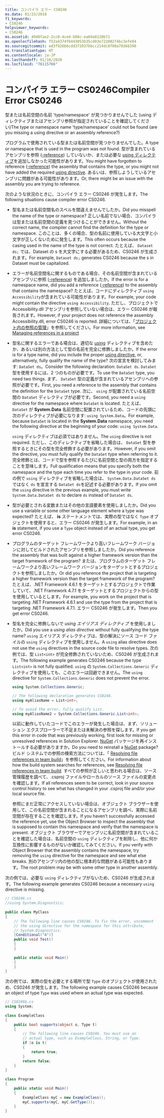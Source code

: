 ```yaml
---
title: コンパイラ エラー CS0246
ms.date: 01/23/2018
f1_keywords:
- CS0246
helpviewer_keywords:
- CS0246
ms.assetid: 4948fae2-2cc0-4ce4-b98c-ea69a8120b71
ms.openlocfilehash: f52a4374f8443053b35cd03e72200274bc3efe94
ms.sourcegitcommit: ed3f926b6cdd372037bbcc214dc8f08a70366390
ms.translationtype: HT
ms.contentlocale: ja-JP
ms.lasthandoff: 01/16/2020
ms.locfileid: "76115766"
---
```

# <a name="compiler-error-cs0246"></a><span data-ttu-id="7efe2-102">コンパイラ エラー CS0246</span><span class="sxs-lookup"><span data-stu-id="7efe2-102">Compiler Error CS0246</span></span>

<span data-ttu-id="7efe2-103">型または名前空間の名前 'type/namespace' が見つかりませんでした (using ディレクティブまたはアセンブリ参照が指定されていることを確認してください)</span><span class="sxs-lookup"><span data-stu-id="7efe2-103">The type or namespace name 'type/namespace' could not be found (are you missing a using directive or an assembly reference?)</span></span>  
  
<span data-ttu-id="7efe2-104">プログラムで使用されている型または名前空間が見つかりませんでした。</span><span class="sxs-lookup"><span data-stu-id="7efe2-104">A type or namespace that is used in the program was not found.</span></span> <span data-ttu-id="7efe2-105">型が含まれているアセンブリを参照 ([-reference](../compiler-options/reference-compiler-option.md)) していないか、または必要な [using ディレクティブ](../keywords/using-directive.md)を追加しなかった可能性があります。</span><span class="sxs-lookup"><span data-stu-id="7efe2-105">You might have forgotten to reference ([-reference](../compiler-options/reference-compiler-option.md)) the assembly that contains the type, or you might not have added the required [using directive](../keywords/using-directive.md).</span></span>  <span data-ttu-id="7efe2-106">あるいは、参照しようしているアセンブリに問題がある可能性があります。</span><span class="sxs-lookup"><span data-stu-id="7efe2-106">Or, there might be an issue with the assembly you are trying to reference.</span></span>  
  
<span data-ttu-id="7efe2-107">次のような状況のときに、コンパイラ エラー CS0246 が発生します。</span><span class="sxs-lookup"><span data-stu-id="7efe2-107">The following situations cause compiler error CS0246.</span></span>  
  
- <span data-ttu-id="7efe2-108">型名または名前空間名のスペルを間違えませんでしたか。</span><span class="sxs-lookup"><span data-stu-id="7efe2-108">Did you misspell the name of the type or namespace?</span></span> <span data-ttu-id="7efe2-109">正しい名前でない場合、コンパイラは型または名前空間の定義を見つけることができません。</span><span class="sxs-lookup"><span data-stu-id="7efe2-109">Without the correct name, the compiler cannot find the definition for the type or namespace.</span></span> <span data-ttu-id="7efe2-110">このことは、多くの場合、型の名前に使用している大文字と小文字が正しくないために発生します。</span><span class="sxs-lookup"><span data-stu-id="7efe2-110">This often occurs because the casing used in the name of the type is not correct.</span></span> <span data-ttu-id="7efe2-111">たとえば、 `Dataset ds;` では、Dataset の s を大文字にする必要があるため、CS0246 が生成されます。</span><span class="sxs-lookup"><span data-stu-id="7efe2-111">For example, `Dataset ds;` generates CS0246 because the s in Dataset must be capitalized.</span></span>  
  
- <span data-ttu-id="7efe2-112">エラーが名前空間名に関するものである場合、その名前空間が含まれているアセンブリに参照 ([-reference](../compiler-options/reference-compiler-option.md)) を追加しましたか。</span><span class="sxs-lookup"><span data-stu-id="7efe2-112">If the error is for a namespace name, did you add a reference ([-reference](../compiler-options/reference-compiler-option.md)) to the assembly that contains the namespace?</span></span> <span data-ttu-id="7efe2-113">たとえば、コードにディレクティブ `using Accessibility`が含まれている可能性があります。</span><span class="sxs-lookup"><span data-stu-id="7efe2-113">For example, your code might contain the directive `using Accessibility`.</span></span> <span data-ttu-id="7efe2-114">ただし、プロジェクトで Accessibility.dll アセンブリを参照していない場合は、エラー CS0246 が報告されます。</span><span class="sxs-lookup"><span data-stu-id="7efe2-114">However, if your project does not reference the assembly Accessibility.dll, error CS0246 is reported.</span></span> <span data-ttu-id="7efe2-115">詳細については、「[プロジェクト内の参照の管理](/visualstudio/ide/managing-references-in-a-project)」を参照してください。</span><span class="sxs-lookup"><span data-stu-id="7efe2-115">For more information, see [Managing references in a project](/visualstudio/ide/managing-references-in-a-project)</span></span>  
  
- <span data-ttu-id="7efe2-116">型名に関するエラーである場合は、適切な [using](../keywords/using-directive.md) ディレクティブを含めたか、あるいは別の方法として型の名前を完全に修飾しましたか。</span><span class="sxs-lookup"><span data-stu-id="7efe2-116">If the error is for a type name, did you include the proper [using directive](../keywords/using-directive.md), or, alternatively, fully qualify the name of the type?</span></span> <span data-ttu-id="7efe2-117">次の宣言を検討してみます: `DataSet ds`。</span><span class="sxs-lookup"><span data-stu-id="7efe2-117">Consider the following declaration: `DataSet ds`.</span></span> <span data-ttu-id="7efe2-118">`DataSet` 型を使用するには、2 つのものが必要です。</span><span class="sxs-lookup"><span data-stu-id="7efe2-118">To use the `DataSet` type, you need two things.</span></span> <span data-ttu-id="7efe2-119">まず、 `DataSet` 型の定義が含まれているアセンブリへの参照が必要です。</span><span class="sxs-lookup"><span data-stu-id="7efe2-119">First, you need a reference to the assembly that contains the definition for the `DataSet` type.</span></span> <span data-ttu-id="7efe2-120">次に、 `using` が配置されている名前空間の `DataSet` ディレクティブが必要です。</span><span class="sxs-lookup"><span data-stu-id="7efe2-120">Second, you need a `using` directive for the namespace where `DataSet` is located.</span></span> <span data-ttu-id="7efe2-121">たとえば、 `DataSet` が **System.Data** 名前空間に配置されているため、コードの先頭に次のディレクティブが必要になります: `using System.Data`。</span><span class="sxs-lookup"><span data-stu-id="7efe2-121">For example, because `DataSet` is located in the **System.Data** namespace, you need the following directive at the beginning of your code: `using System.Data`.</span></span>  
  
     <span data-ttu-id="7efe2-122">`using` ディレクティブは必須ではありません。</span><span class="sxs-lookup"><span data-stu-id="7efe2-122">The `using` directive is not required.</span></span> <span data-ttu-id="7efe2-123">ただし、このディレクティブを省略した場合は、 `DataSet` 型を参照するときにその型を完全修飾する必要があります。</span><span class="sxs-lookup"><span data-stu-id="7efe2-123">However, if you omit the directive, you must fully qualify the `DataSet` type when referring to it.</span></span> <span data-ttu-id="7efe2-124">完全修飾とは、コードで型を参照するたびに名前空間と型の両方を指定することを意味します。</span><span class="sxs-lookup"><span data-stu-id="7efe2-124">Full qualification means that you specify both the namespace and the type each time you refer to the type in your code.</span></span> <span data-ttu-id="7efe2-125">前の例で `using` ディレクティブを省略した場合は、 `System.Data.DataSet ds` ではなく `ds` を宣言する `DataSet ds`を記述する必要があります。</span><span class="sxs-lookup"><span data-stu-id="7efe2-125">If you omit the `using` directive in the previous example, you must write `System.Data.DataSet ds` to declare `ds` instead of `DataSet ds`.</span></span>  
  
- <span data-ttu-id="7efe2-126">型が必要とされる変数またはその他の言語要素を使用しましたか。</span><span class="sxs-lookup"><span data-stu-id="7efe2-126">Did you use a variable or some other language element where a type was expected?</span></span> <span data-ttu-id="7efe2-127">たとえば、 **is** ステートメントでは、実際の型ではなく `Type` オブジェクトを使用すると、エラー CS0246 が発生します。</span><span class="sxs-lookup"><span data-stu-id="7efe2-127">For example, in an **is** statement, if you use a `Type` object instead of an actual type, you get error CS0246.</span></span>  

- <span data-ttu-id="7efe2-128">プログラムのターゲット フレームワークより高いフレームワーク バージョンに対してビルドされたアセンブリを参照しましたか。</span><span class="sxs-lookup"><span data-stu-id="7efe2-128">Did you reference the assembly that was built against a higher framework version than the target framework of the program?</span></span> <span data-ttu-id="7efe2-129">または、プログラムのターゲット フレームワークより高いフレームワーク バージョンをターゲットとするプロジェクトを参照しましたか。</span><span class="sxs-lookup"><span data-stu-id="7efe2-129">Or did you reference the project that is targeting a higher framework version than the target framework of the program?</span></span> <span data-ttu-id="7efe2-130">たとえば、.NET Framework 4.6.1 をターゲットとするプロジェクトで作業していて、.NET Framework 4.7.1 をターゲットとするプロジェクトからの型を使用しているとします。</span><span class="sxs-lookup"><span data-stu-id="7efe2-130">For example, you work on the project that is targeting .NET Framework 4.6.1 and use the type from the project that is targeting .NET Framework 4.7.1.</span></span> <span data-ttu-id="7efe2-131">エラー CS0246 が発生します。</span><span class="sxs-lookup"><span data-stu-id="7efe2-131">Then you get error CS0246.</span></span>
  
- <span data-ttu-id="7efe2-132">型名を完全に修飾しないで *using エイリアス ディレクティブ* を使用しましたか。</span><span class="sxs-lookup"><span data-stu-id="7efe2-132">Did you use a *using alias directive* without fully qualifying the type name?</span></span> <span data-ttu-id="7efe2-133">`using` エイリアス ディレクティブは、型の解決にソース コード ファイルの `using` ディレクティブを使用しません。</span><span class="sxs-lookup"><span data-stu-id="7efe2-133">A `using` alias directive does not use the `using` directives in the source code file to resolve types.</span></span> <span data-ttu-id="7efe2-134">次の例では、型 `List<int>` が完全修飾されていないため、CS0246 が生成されます。</span><span class="sxs-lookup"><span data-stu-id="7efe2-134">The following example generates CS0246 because the type `List<int>` is not fully qualified.</span></span> <span data-ttu-id="7efe2-135">`using` の `System.Collections.Generic` ディレクティブを使用しても、このエラーは回避できません。</span><span class="sxs-lookup"><span data-stu-id="7efe2-135">The `using` directive for `System.Collections.Generic` does not prevent the error.</span></span>  
  
    ```csharp  
    using System.Collections.Generic;  
  
    // The following declaration generates CS0246.  
    using myAliasName = List<int>;   
  
    // To avoid the error, fully qualify List.  
    using myAliasName2 = System.Collections.Generic.List<int>;  
    ```  
  
     <span data-ttu-id="7efe2-136">以前に動作していたコードでこのエラーが発生した場合は、まず、ソリューション エクスプローラーで不足または未解決の参照を探します。</span><span class="sxs-lookup"><span data-stu-id="7efe2-136">If you get this error in code that was previously working, first look for missing or unresolved references in Solution Explorer.</span></span> <span data-ttu-id="7efe2-137">[NuGet](https://www.nuget.org/) パッケージを再インストールする必要がありますか。</span><span class="sxs-lookup"><span data-stu-id="7efe2-137">Do you need to reinstall a [NuGet](https://www.nuget.org/) package?</span></span> <span data-ttu-id="7efe2-138">ビルド システムでの参照の検索方法については、「 [Resolving file references in team build](https://docs.microsoft.com/archive/blogs/manishagarwal/resolving-file-references-in-team-build-part-2)」を参照してください。</span><span class="sxs-lookup"><span data-stu-id="7efe2-138">For information about how the build system searches for references, see [Resolving file references in team build](https://docs.microsoft.com/archive/blogs/manishagarwal/resolving-file-references-in-team-build-part-2).</span></span> <span data-ttu-id="7efe2-139">すべての参照が正しいと思われる場合は、ソース管理履歴を調べて、.csproj ファイルやローカルのソース ファイルの変更点を確認します。</span><span class="sxs-lookup"><span data-stu-id="7efe2-139">If all references seem to be correct, look in your source control history to see what has changed in your .csproj file and/or your local source file.</span></span>  
  
     <span data-ttu-id="7efe2-140">参照にまだ正常にアクセスしていない場合は、オブジェクト ブラウザーを使用して、この名前空間が含まれることになるアセンブリを調べ、実際に名前空間が存在することを確認します。</span><span class="sxs-lookup"><span data-stu-id="7efe2-140">If you haven’t successfully accessed the reference yet, use the Object Browser to inspect the assembly that is supposed to contain this namespace and verify that the namespace is present.</span></span> <span data-ttu-id="7efe2-141">オブジェクト ブラウザーでアセンブリに名前空間が含まれていることを確認した場合は、名前空間の `using` ディレクティブを削除し、他に何か互換性に影響するものがないか確認してみてください。</span><span class="sxs-lookup"><span data-stu-id="7efe2-141">If you verify with Object Browser that the assembly contains the namespace, try removing the `using` directive for the namespace and see what else breaks.</span></span> <span data-ttu-id="7efe2-142">別のアセンブリ内の他の型に根本的な問題がある可能性もあります。</span><span class="sxs-lookup"><span data-stu-id="7efe2-142">The root problem may be with some other type in another assembly.</span></span>  
  
<span data-ttu-id="7efe2-143">次の例では、必要な `using` ディレクティブがないため、CS0246 が生成されます。</span><span class="sxs-lookup"><span data-stu-id="7efe2-143">The following example generates CS0246 because a necessary `using` directive is missing.</span></span>  
  
```csharp  
// CS0246.cs  
//using System.Diagnostics;  
  
public class MyClass  
{  
    // The following line causes CS0246. To fix the error, uncomment  
    // the using directive for the namespace for this attribute,  
    // System.Diagnostics.  
    [Conditional("A")]  
    public void Test()  
    {  
    }  
  
    public static void Main()  
    {  
    }  
}  
```  
  
<span data-ttu-id="7efe2-144">次の例では、実際の型を必要とする場所で型 `Type` のオブジェクトが使用されため、CS0246 が発生します。</span><span class="sxs-lookup"><span data-stu-id="7efe2-144">The following example causes CS0246 because an object of type `Type` was used where an actual type was expected.</span></span>  
  
```csharp  
// CS0246b.cs  
using System;  
  
class ExampleClass  
{  
    public bool supports(object o, Type t)  
    {  
        // The following line causes CS0246. You must use an  
        // actual type, such as ExampleClass, String, or Type.  
        if (o is t)  
        {  
            return true;  
        }  
        return false;  
    }  
}  
  
class Program  
{  
    public static void Main()  
    {  
        ExampleClass myC = new ExampleClass();  
        myC.supports(myC, myC.GetType());  
    }  
}  
```
